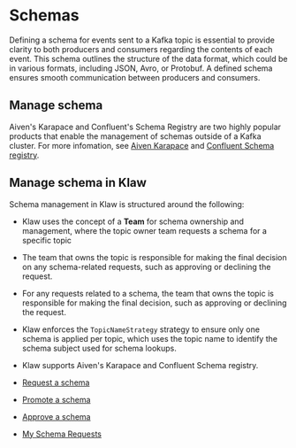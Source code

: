 # Schemas

Defining a schema for events sent to a Kafka topic is essential to
provide clarity to both producers and consumers regarding the contents
of each event. This schema outlines the structure of the data format,
which could be in various formats, including JSON, Avro, or Protobuf. A
defined schema ensures smooth communication between producers and
consumers.


## Manage schema

Aiven's Karapace and Confluent's Schema Registry are two highly
popular products that enable the management of schemas outside of a
Kafka cluster. For more infomation, see [Aiven
Karapace](https://karapace.io) and [Confluent Schema
registry](https://docs.confluent.io/platform/current/schema-registry/index.html).

## Manage schema in Klaw

Schema management in Klaw is structured around the following:

-   Klaw uses the concept of a **Team** for schema ownership and
    management, where the topic owner team requests a schema for a
    specific topic
-   The team that owns the topic is responsible for making the final
    decision on any schema-related requests, such as approving or
    declining the request.
-   For any requests related to a schema, the team that owns the topic
    is responsible for making the final decision, such as approving or
    declining the request.
-   Klaw enforces the `TopicNameStrategy` strategy to ensure only one
    schema is applied per topic, which uses the topic name to identify
    the schema subject used for schema lookups.
-   Klaw supports Aiven's Karapace and Confluent Schema registry.

- [Request a schema](Request-a-schema)

- [Promote a schema](Promote-a-schema)

- [Approve a schema](Approve-a-schema)

- [My Schema Requests](My-schema-requests)
